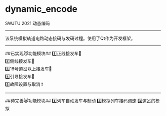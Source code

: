# dynamic_encode
SWJTU 2021 动态编码   
***
该系统模拟轨道电路动态接码与发码过程。使用了Qt作为开发框架。
***
##已实现😼功能模块##
1️⃣正线接发车🚄     
2️⃣侧线接发车🚄    
3️⃣18号道岔以上接发车🚄     
4️⃣引导接发车🚄      
5️⃣故障设置与取消 ❗    
***
##待完善😿功能模块##
1️⃣列车自动发车与制动
2️⃣模拟列车接码调速
3️⃣道岔的模拟
   
